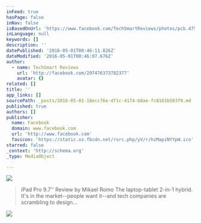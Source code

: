 ```yaml
---
inFeed: true
hasPage: false
inNav: false
isBasedOnUrl: 'https://www.facebook.com/TechSmartReviews/photos/pcb.475987205931292/475987012597978/?type=3'
inLanguage: null
keywords: []
description: ''
datePublished: '2016-05-01T00:46:11.826Z'
dateModified: '2016-05-01T00:46:07.676Z'
author:
  - name: TechSmart Reviews
    url: 'http://facebook.com/297476373782377'
    avatar: {}
related: []
title: ''
app_links: []
sourcePath: _posts/2016-05-01-18ecc76e-df1c-4174-b8ae-fc8161b503f9.md
published: true
authors: []
publisher:
  name: Facebook
  domain: www.facebook.com
  url: 'http://www.facebook.com'
  favicon: 'https://static.xx.fbcdn.net/rsrc.php/yV/r/hzMapiNYYpW.ico'
starred: false
_context: 'http://schema.org'
_type: MediaObject

---
```

![](https://the-grid-user-content.s3-us-west-2.amazonaws.com/3ae45255-a374-4f26-a23c-266ca95b8fc0.jpg)

> iPad Pro 9.7'' Review by Mikael Romo The laptop-tablet 2-in-1 hybrid. It's in the market--people want it--and tech companies are scrambling to design...

![](https://the-grid-user-content.s3-us-west-2.amazonaws.com/a94ae4b6-0a8d-4d22-a132-f8d983ce4e27.jpg)
